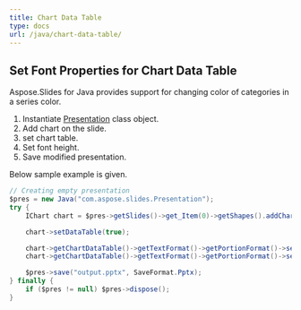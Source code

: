 ```yaml
---
title: Chart Data Table
type: docs
url: /java/chart-data-table/
---
```


## **Set Font Properties for Chart Data Table**
Aspose.Slides for Java provides support for changing color of categories in a series color. 

1. Instantiate [Presentation](https://apireference.aspose.com/slides/java/com.aspose.slides/Presentation) class object.
1. Add chart on the slide.
1. set chart table.
1. Set font height.
1. Save modified presentation.

 Below sample example is given. 

```java
// Creating empty presentation
$pres = new Java("com.aspose.slides.Presentation");
try {
    IChart chart = $pres->getSlides()->get_Item(0)->getShapes().addChart(ChartType.ClusteredColumn, 50, 50, 600, 400);

    chart->setDataTable(true);

    chart->getChartDataTable()->getTextFormat()->getPortionFormat()->setFontBold(NullableBool.True);
    chart->getChartDataTable()->getTextFormat()->getPortionFormat()->setFontHeight(20);

    $pres->save("output.pptx", SaveFormat.Pptx);
} finally {
    if ($pres != null) $pres->dispose();
}
```
